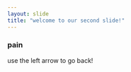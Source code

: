```yaml
---
layout: slide
title: "welcome to our second slide!"
---
```

### pain
use the left arrow to go back!
